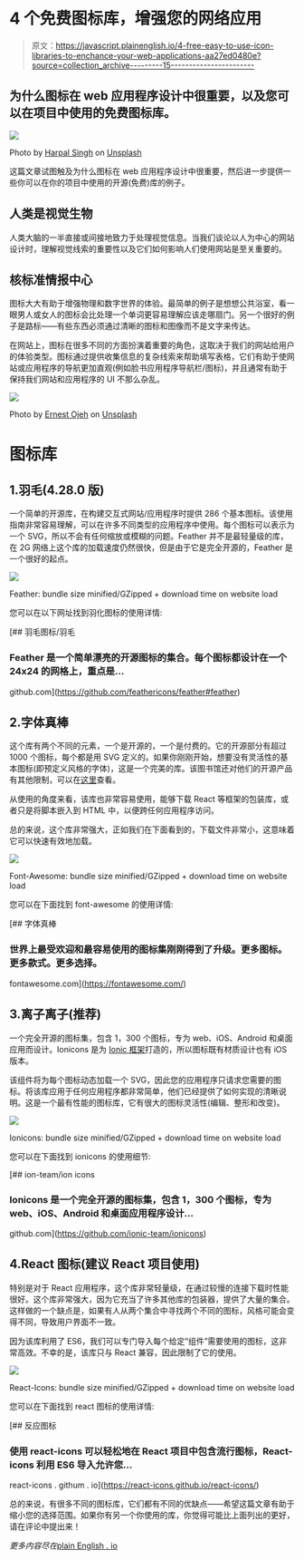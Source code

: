 # 4 个免费图标库，增强您的网络应用

> 原文：<https://javascript.plainenglish.io/4-free-easy-to-use-icon-libraries-to-enchance-your-web-applications-aa27ed0480e?source=collection_archive---------15----------------------->

## 为什么图标在 web 应用程序设计中很重要，以及您可以在项目中使用的免费图标库。

![](img/8dffee6f70a94f203ea5373f8956a473.png)

Photo by [Harpal Singh](https://unsplash.com/@aquatium?utm_source=medium&utm_medium=referral) on [Unsplash](https://unsplash.com?utm_source=medium&utm_medium=referral)

这篇文章试图触及为什么图标在 web 应用程序设计中很重要，然后进一步提供一些你可以在你的项目中使用的开源(免费)库的例子。

## **人类是视觉生物**

人类大脑的一半直接或间接地致力于处理视觉信息。当我们谈论以人为中心的网站设计时，理解视觉线索的重要性以及它们如何影响人们使用网站是至关重要的。

## 核标准情报中心

图标大大有助于增强物理和数字世界的体验。最简单的例子是想想公共浴室，看一眼男人或女人的图标会比处理一个单词更容易理解应该走哪扇门。另一个很好的例子是路标——有些东西必须通过清晰的图标和图像而不是文字来传达。

在网站上，图标在很多不同的方面扮演着重要的角色，这取决于我们的网站给用户的体验类型。图标通过提供收集信息的复杂线索来帮助填写表格，它们有助于使网站或应用程序的导航更加直观(例如脸书应用程序导航栏/图标)，并且通常有助于保持我们网站和应用程序的 UI 不那么杂乱。

![](img/3fbd2b954c6c549e60e7f937e97cc543.png)

Photo by [Ernest Ojeh](https://unsplash.com/@namzo?utm_source=medium&utm_medium=referral) on [Unsplash](https://unsplash.com?utm_source=medium&utm_medium=referral)

# 图标库

## 1.羽毛(4.28.0 版)

一个简单的开源库，在构建交互式网站/应用程序时提供 286 个基本图标。该使用指南非常容易理解，可以在许多不同类型的应用程序中使用。每个图标可以表示为一个 SVG，所以不会有任何缩放或模糊的问题。Feather 并不是最轻量级的库，在 2G 网络上这个库的加载速度仍然很快，但是由于它是完全开源的，Feather 是一个很好的起点。

![](img/9645ab598cfb85e680cdac21b3a8c754.png)

Feather: bundle size minified/GZipped + download time on website load

您可以在以下网址找到羽化图标的使用详情:

[](https://github.com/feathericons/feather#feather) [## 羽毛图标/羽毛

### Feather 是一个简单漂亮的开源图标的集合。每个图标都设计在一个 24x24 的网格上，重点是…

github.com](https://github.com/feathericons/feather#feather) 

## 2.字体真棒

这个库有两个不同的元素，一个是开源的，一个是付费的。它的开源部分有超过 1000 个图标，每个都是用 SVG 定义的。如果你刚刚开始，想要没有灵活性的基本图标(即预定义风格的字体)，这是一个完美的库。该图书馆还对他们的开源产品有其他限制，可以在[这里](https://fontawesome.com/plans)查看。

从使用的角度来看，该库也非常容易使用，能够下载 React 等框架的包装库，或者只是将脚本嵌入到 HTML 中，以便跨任何应用程序访问。

总的来说，这个库非常强大，正如我们在下面看到的，下载文件非常小，这意味着它可以快速有效地加载。

![](img/2d89ca4e13da2e21571ce3f7306787cf.png)

Font-Awesome: bundle size minified/GZipped + download time on website load

您可以在下面找到 font-awesome 的使用详情:

[](https://fontawesome.com/) [## 字体真棒

### 世界上最受欢迎和最容易使用的图标集刚刚得到了升级。更多图标。更多款式。更多选择。

fontawesome.com](https://fontawesome.com/) 

## 3.离子离子(推荐)

一个完全开源的图标集，包含 1，300 个图标，专为 web、iOS、Android 和桌面应用而设计。Ionicons 是为 [Ionic 框架](https://ionicframework.com/)打造的，所以图标既有材质设计也有 iOS 版本。

该组件将为每个图标动态加载一个 SVG，因此您的应用程序只请求您需要的图标。将该库应用于任何应用程序都非常简单，他们已经提供了如何实现的清晰说明。这是一个最有性能的图标库，它有很大的图标灵活性(编辑、整形和改变)。

![](img/805217f4beea2bfc85c88d5627df0837.png)

Ionicons: bundle size minified/GZipped + download time on website load

您可以在下面找到 ionicons 的使用细节:

[](https://github.com/ionic-team/ionicons) [## ion-team/ion icons

### Ionicons 是一个完全开源的图标集，包含 1，300 个图标，专为 web、iOS、Android 和桌面应用程序设计…

github.com](https://github.com/ionic-team/ionicons) 

## 4.React 图标(建议 React 项目使用)

特别是对于 React 应用程序，这个库非常轻量级，在通过较慢的连接下载时性能很好。这个库非常强大，因为它充当了许多其他库的包装器，提供了大量的集合。这样做的一个缺点是，如果有人从两个集合中寻找两个不同的图标，风格可能会变得不同，导致用户界面不一致。

因为该库利用了 ES6，我们可以专门导入每个给定“组件”需要使用的图标，这非常高效。不幸的是，该库只与 React 兼容，因此限制了它的使用。

![](img/99ec56c9d95ed9dc2c7fb7a1dcd61282.png)

React-Icons: bundle size minified/GZipped + download time on website load

您可以在下面找到 react 图标的使用详情:

 [## 反应图标

### 使用 react-icons 可以轻松地在 React 项目中包含流行图标，React-icons 利用 ES6 导入允许您…

react-icons . githum . io](https://react-icons.github.io/react-icons/) 

总的来说，有很多不同的图标库，它们都有不同的优缺点——希望这篇文章有助于缩小您的选择范围。如果你有另一个你使用的库，你觉得可能比上面列出的更好，请在评论中提出来！

*更多内容尽在*[plain English . io](http://plainenglish.io/)